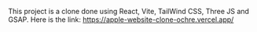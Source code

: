 This project is a clone done using React, Vite, TailWind CSS, Three JS and GSAP. Here is the link: https://apple-website-clone-ochre.vercel.app/

